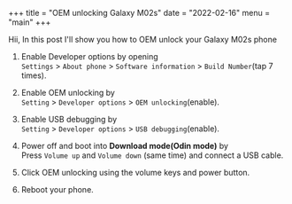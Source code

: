 +++
title = "OEM unlocking Galaxy M02s"
date = "2022-02-16"
menu = "main"
+++

Hii, In this post I'll show you how to OEM unlock your Galaxy M02s phone

1. Enable Developer options by opening <br/>`Settings` > `About phone` > `Software information` > `Build Number`(tap 7 times).

2. Enable OEM unlocking by <br/> `Setting` > `Developer options` > `OEM unlocking`(enable).

3. Enable USB debugging by <br/> `Setting` > `Developer options` > `USB debugging`(enable).

4. Power off and boot into <b>Download mode(Odin mode)</b> by <br/> Press `Volume up` and `Volume down` (same time) and connect a USB cable.

5. Click OEM unlocking using the volume keys and power button.

6. Reboot your phone.
